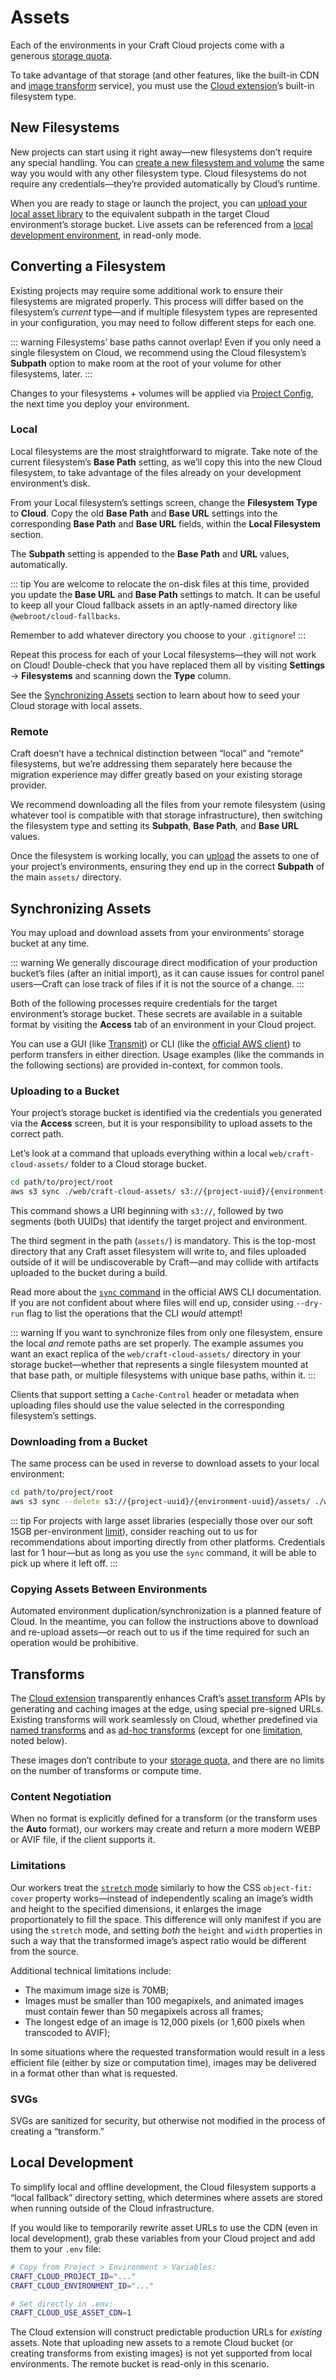# Assets

Each of the environments in your Craft Cloud projects come with a generous [storage quota](quotas.md).

To take advantage of that storage (and other features, like the built-in CDN and [image transform](#transforms) service), you must use the [Cloud extension](extension.md)’s built-in filesystem type.

## New Filesystems

New projects can start using it right away—new filesystems don’t require any special handling. You can [create a new filesystem and volume](/5.x/reference/element-types/assets.html) the same way you would with any other filesystem type. Cloud filesystems do not require any credentials—they’re provided automatically by Cloud’s runtime.

When you are ready to stage or launch the project, you can [upload your local asset library](#uploading-to-a-bucket) to the equivalent subpath in the target Cloud environment’s storage bucket. Live assets can be referenced from a [local development environment](#local-development), in read-only mode.

## Converting a Filesystem

Existing projects may require some additional work to ensure their filesystems are migrated properly. This process will differ based on the filesystem’s *current* type—and if multiple filesystem types are represented in your configuration, you may need to follow different steps for each one.

::: warning
Filesystems’ base paths cannot overlap! Even if you only need a single filesystem on Cloud, we recommend using the Cloud filesystem’s **Subpath** option to make room at the root of your volume for other filesystems, later.
:::

Changes to your filesystems + volumes will be applied via [Project Config](/5.x/system/project-config.html), the next time you deploy your environment.

### Local

Local filesystems are the most straightforward to migrate. Take note of the current filesystem’s **Base Path** setting, as we’ll copy this into the new Cloud filesystem, to take advantage of the files already on your development environment’s disk.

From your Local filesystem’s settings screen, change the **Filesystem Type** to **Cloud**. Copy the old **Base Path** and **Base URL** settings into the corresponding **Base Path** and **Base URL** fields, within the **Local Filesystem** section.

The **Subpath** setting is appended to the **Base Path** and **URL** values, automatically.

::: tip
You are welcome to relocate the on-disk files at this time, provided you update the **Base URL** and **Base Path** settings to match. It can be useful to keep all your Cloud fallback assets in an aptly-named directory like `@webroot/cloud-fallbacks`.

Remember to add whatever directory you choose to your `.gitignore`!
:::

Repeat this process for each of your Local filesystems—they will not work on Cloud! Double-check that you have replaced them all by visiting **Settings** → **Filesystems** and scanning down the **Type** column.

See the [Synchronizing Assets](#synchronizing-assets) section to learn about how to seed your Cloud storage with local assets.

### Remote

Craft doesn’t have a technical distinction between “local” and “remote” filesystems, but we’re addressing them separately here because the migration experience may differ greatly based on your existing storage provider.

We recommend downloading all the files from your remote filesystem (using whatever tool is compatible with that storage infrastructure), then switching the filesystem type and setting its **Subpath**, **Base Path**, and **Base URL** values.

Once the filesystem is working locally, you can [upload](#uploading-to-a-bucket) the assets to one of your project’s environments, ensuring they end up in the correct **Subpath** of the main `assets/` directory.

## Synchronizing Assets

You may upload and download assets from your environments’ storage bucket at any time.

::: warning
We generally discourage direct modification of your production bucket’s files (after an initial import), as it can cause issues for control panel users—Craft can lose track of files if it is not the source of a change.
:::

Both of the following processes require credentials for the target environment’s storage bucket. These secrets are available in a suitable format by visiting the **Access** tab of an environment in your Cloud project.

You can use a GUI (like [Transmit](https://panic.com/transmit/)) or CLI (like the [official AWS client](https://aws.amazon.com/cli/)) to perform transfers in either direction. Usage examples (like the commands in the following sections) are provided in-context, for common tools.

### Uploading to a Bucket

Your project’s storage bucket is identified via the credentials you generated via the **Access** screen, but it is your responsibility to upload assets to the correct path.

Let’s look at a command that uploads everything within a local `web/craft-cloud-assets/` folder to a Cloud storage bucket.

```bash
cd path/to/project/root
aws s3 sync ./web/craft-cloud-assets/ s3://{project-uuid}/{environment-uuid}/assets/
```

This command shows a URI beginning with `s3://`, followed by two segments (both UUIDs) that identify the target project and environment.

The third segment in the path (`assets/`) is mandatory. This is the top-most directory that any Craft asset filesystem will write to, and files uploaded outside of it will be undiscoverable by Craft—and may collide with artifacts uploaded to the bucket during a build.

Read more about the [`sync` command](https://awscli.amazonaws.com/v2/documentation/api/latest/reference/s3/sync.html) in the official AWS CLI documentation. If you are not confident about where files will end up, consider using `--dry-run` flag to list the operations that the CLI *would* attempt!

::: warning
If you want to synchronize files from only one filesystem, ensure the local *and* remote paths are set properly. The example assumes you want an exact replica of the `web/craft-cloud-assets/` directory in your storage bucket—whether that represents a single filesystem mounted at that base path, or multiple filesystems with unique base paths, within it.
:::

Clients that support setting a `Cache-Control` header or metadata when uploading files should use the value selected in the corresponding filesystem’s settings.

### Downloading from a Bucket

The same process can be used in reverse to download assets to your local environment:

```bash
cd path/to/project/root
aws s3 sync --delete s3://{project-uuid}/{environment-uuid}/assets/ ./web/craft-cloud-assets/
```

::: tip
For projects with large asset libraries (especially those over our soft 15GB per-environment [limit](quotas.md)), consider reaching out to us for recommendations about importing directly from other platforms. Credentials last for 1 hour—but as long as you use the `sync` command, it will be able to pick up where it left off.
:::

### Copying Assets Between Environments

Automated environment duplication/synchronization is a planned feature of Cloud. In the meantime, you can follow the instructions above to download and re-upload assets—or reach out to us if the time required for such an operation would be prohibitive.

## Transforms

The [Cloud extension](extension.md) transparently enhances Craft’s [asset transform](/5.x/development/image-transforms.html) APIs by generating and caching images at the edge, using special pre-signed URLs. Existing transforms will work seamlessly on Cloud, whether predefined via [named transforms](/5.x/development/image-transforms.html#applying-named-transforms-to-images) and as [ad-hoc transforms](/5.x/development/image-transforms.html#defining-transforms-in-your-templates) (except for one [limitation](#limitations), noted below).

These images don’t contribute to your [storage quota](quotas.md), and there are no limits on the number of transforms or compute time.

### Content Negotiation

When no format is explicitly defined for a transform (or the transform uses the **Auto** format), our workers may create and return a more modern WEBP or AVIF file, if the client supports it.

### Limitations

Our workers treat the [`stretch` mode](/5.x/development/image-transforms.html#stretch) similarly to how the CSS `object-fit: cover` property works—instead of independently scaling an image’s width and height to the specified dimensions, it enlarges the image proportionately to fill the space. This difference will only manifest if you are using the `stretch` mode, and setting _both_ the `height` and `width` properties in such a way that the transformed image’s aspect ratio would be different from the source.

Additional technical limitations include:

- The maximum image size is 70MB;
- Images must be smaller than 100 megapixels, and animated images must contain fewer than 50 megapixels across all frames;
- The longest edge of an image is 12,000 pixels (or 1,600 pixels when transcoded to AVIF);

In some situations where the requested transformation would result in a less efficient file (either by size or computation time), images may be delivered in a format other than what is requested.

### SVGs

SVGs are sanitized for security, but otherwise not modified in the process of creating a “transform.”

## Local Development

To simplify local and offline development, the Cloud filesystem supports a “local fallback” directory setting, which determines where assets are stored when running outside of the Cloud infrastructure.

If you would like to temporarily rewrite asset URLs to use the CDN (even in local development), grab these variables from your Cloud project and add them to your `.env` file:

```bash
# Copy from Project > Environment > Variables:
CRAFT_CLOUD_PROJECT_ID="..."
CRAFT_CLOUD_ENVIRONMENT_ID="..."

# Set directly in .env:
CRAFT_CLOUD_USE_ASSET_CDN=1
```

The Cloud extension will construct predictable production URLs for _existing_ assets. Note that uploading new assets to a remote Cloud bucket (or creating transforms from existing images) is not yet supported from local environments. The remote bucket is read-only in this scenario.
